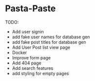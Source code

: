 # Pasta-Paste
TODO:
* Add user signin
* add fake user names for database gen
* add fake post titles for database gen
* Add User Post list view page
* Docker
* Improve form page
* Add 404 page
* Add search features
* add styling for empty pages